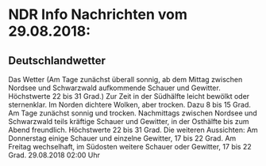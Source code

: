 # NDR Info Nachrichten vom 29.08.2018:


## Deutschlandwetter
Das Wetter
(Am Tage zunächst überall sonnig, ab dem Mittag zwischen Nordsee und Schwarzwald aufkommende Schauer und Gewitter. Höchstwerte 22 bis 31 Grad.) Zur Zeit in der Südhälfte leicht bewölkt oder sternenklar. Im Norden dichtere Wolken, aber trocken. Dazu 8 bis 15 Grad. Am Tage zunächst sonnig und trocken. Nachmittags zwischen Nordsee und Schwarzwald teils kräftige Schauer und Gewitter, in der Osthälfte bis zum Abend freundlich. Höchstwerte 22 bis 31 Grad. Die weiteren Aussichten: Am Donnerstag einige Schauer und einzelne Gewitter, 17 bis 22 Grad. Am Freitag wechselhaft, im Südosten weitere Schauer oder Gewitter, 17 bis 22 Grad. 29.08.2018 02:00 Uhr 
